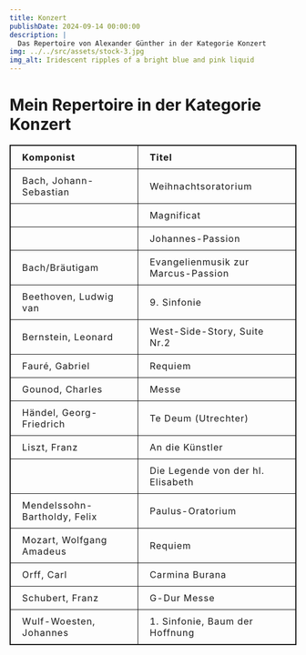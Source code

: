 ```yaml
---
title: Konzert
publishDate: 2024-09-14 00:00:00
description: |
  Das Repertoire von Alexander Günther in der Kategorie Konzert
img: ../../src/assets/stock-3.jpg
img_alt: Iridescent ripples of a bright blue and pink liquid
---
```

# Mein Repertoire in der Kategorie Konzert


| Komponist                   | Titel                                   |
|-----------------------------|----------------------------------------|
| Bach, Johann-Sebastian      | Weihnachtsoratorium                    |
|                             | Magnificat                             |
|                             | Johannes-Passion                       |
| Bach/Bräutigam              | Evangelienmusik zur Marcus-Passion     |
| Beethoven, Ludwig van       | 9. Sinfonie                            |
| Bernstein, Leonard          | West-Side-Story, Suite Nr.2            |
| Fauré, Gabriel              | Requiem                                |
| Gounod, Charles             | Messe                                  |
| Händel, Georg-Friedrich     | Te Deum (Utrechter)                    |
| Liszt, Franz                | An die Künstler                        |
|                             | Die Legende von der hl. Elisabeth      |
| Mendelssohn-Bartholdy, Felix | Paulus-Oratorium                       |
| Mozart, Wolfgang Amadeus    | Requiem                                |
| Orff, Carl                  | Carmina Burana                         |
| Schubert, Franz             | G-Dur Messe                            |
| Wulf-Woesten, Johannes      | 1. Sinfonie, Baum der Hoffnung         |






<style>
  table {
  border-collapse: collapse;
  border: 1px solid ;
  letter-spacing: 1px;
}

td, th {
  border: 1px solid ;
  padding: 10px 20px;
}

th {
  background-color: ;
}

td {
  text-align: start;
}



  th {
    text-align: start;
  }
</style>
